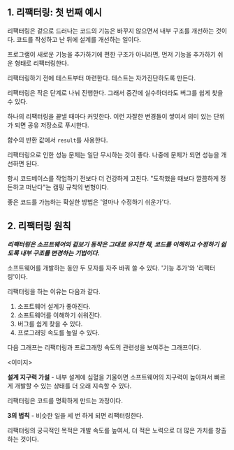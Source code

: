 ## 1. 리팩터링: 첫 번째 예시

리팩터링은 겉으로 드러나는 코드의 기능은 바꾸지 않으면서 내부 구조를 개선하는 것이다. 코드를 작성하고 난 뒤에 설계를 개선하는 일이다.

프로그램이 새로운 기능을 추가하기에 편한 구조가 아니라면, 먼저 기능을 추가하기 쉬운 형태로 리팩터링한다.

리팩터링하기 전에 테스트부터 마련한다. 테스트는 자가진단하도록 만든다.

리팩터링은 작은 단계로 나눠 진행한다. 그래서 중간에 실수하더라도 버그를 쉽게 찾을 수 있다.

하나의 리팩터링을 끝낼 때마다 커밋한다. 이런 자잘한 변경들이 쌓여서 의미 있는 단위가 되면 공유 저장소로 푸시한다.

함수의 반환 값에서 `result`를 사용한다.

리팩터링으로 인한 성능 문제는 일단 무시하는 것이 좋다. 나중에 문제가 되면 성능을 개선하면 된다.

항시 코드베이스를 작업하기 전보다 더 건강하게 고친다. "도착했을 때보다 깔끔하게 정돈하고 떠난다"는 캠핑 규칙의 변형이다.

좋은 코드를 가늠하는 확실한 방법은 '얼마나 수정하기 쉬운가'다.

## 2. 리팩터링 원칙

***리팩터링은 소프트웨어의 겉보기 동작은 그대로 유지한 채, 코드를 이해하고 수정하기 쉽도록 내부 구조를 변경하는 기법이다.***

소프트웨어를 개발하는 동안 두 모자를 자주 바꿔 쓸 수 있다. '기능 추가'와 '리팩터링'이다.

리팩터링을 하는 이유는 다음과 같다.

1. 소프트웨어 설계가 좋아진다.
2. 소프트웨어를 이해하기 쉬워진다.
3. 버그를 쉽게 찾을 수 있다.
4. 프로그래밍 속도를 높일 수 있다.

다음 그래프는 리팩터링과 프로그래밍 속도의 관련성을 보여주는 그래프이다.

<이미지>

**설계 지구력 가설** - 내부 설계에 심혈을 기울이면 소프트웨어의 지구력이 높아져서 빠르게 개발할 수 있는 상태를 더 오래 지속할 수 있다.

리팩터링은 코드를 명확하게 만드는 과정이다.

**3의 법칙** - 비슷한 일을 세 번 하게 되면 리팩터링한다.

리팩터링의 궁극적인 목적은 개발 속도를 높여서, 더 적은 노력으로 더 많은 가치를 창출하는 것이다.
